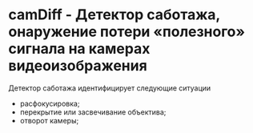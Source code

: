 # camDiff - Детектор саботажа, онаружение потери «полезного» сигнала на камерах видеоизображения

Детектор саботажа идентифицирует следующие ситуации
- расфокусировка;
- перекрытие или засвечивание объектива;
- отворот камеры;